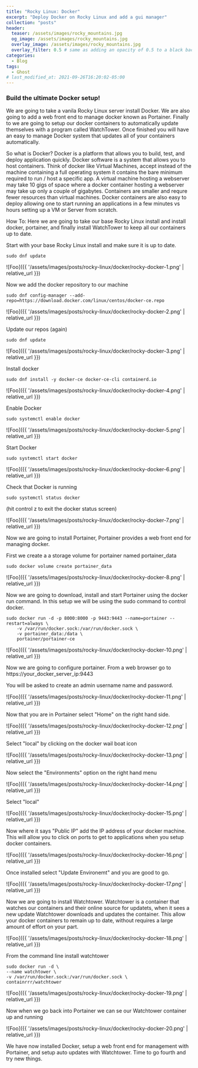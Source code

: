 ```yaml
---
title: "Rocky Linux: Docker"
excerpt: "Deploy Docker on Rocky Linux and add a gui manager"
collection: "posts"
header:
  teaser: /assets/images/rocky_mountains.jpg
  og_image: /assets/images/rocky_mountains.jpg
  overlay_image: /assets/images/rocky_mountains.jpg
  overlay_filter: 0.5 # same as adding an opacity of 0.5 to a black background
categories:
  - Blog
tags:
  - Ghost
# last_modified_at: 2021-09-26T16:20:02-05:00
---
```


### Build the ultimate Docker setup!

We are going to take a vanila Rocky Linux server install Docker.  We are also going to add a web front end to manage docker known as Portainer.  Finally to we are going to setup our docker containers to automatically update themselves with a program called WatchTower.  Once finished you will have an easy to manage Docker system that updates all of your containers automatically.

So what is Docker?  Docker is a platform that allows you to build, test, and deploy application quickly.  Docker software is a system that allows you to host containers.  Think of docker like Virtual Machines, accept instead of the machine containing a full operating system it contains the bare minimum required to run / host a specific app.  A virtual machine hosting a webserver may take 10 gigs of space where a docker container hosting a webserver may take up only a couple of gigabytes.  Containers are smaller and requre fewer resources than virtual machines.  Docker containers are also easy to deploy allowing one to start running an applications in a few minutes vs hours setting up a VM or Server from scratch.

How To:  Here we are going to take our base Rocky Linux install and install docker, portainer, and finally install WatchTower to keep all our containers up to date.

Start with your base Rocky Linux install and make sure it is up to date.


```
sudo dnf update
```

![Foo]({{ '/assets/images/posts/rocky-linux/docker/rocky-docker-1.png' | relative_url }})

Now we add the docker repository to our machine

```
sudo dnf config-manager --add-repo=https://download.docker.com/linux/centos/docker-ce.repo
```

![Foo]({{ '/assets/images/posts/rocky-linux/docker/rocky-docker-2.png' | relative_url }})

Update our repos (again)

```
sudo dnf update
```

![Foo]({{ '/assets/images/posts/rocky-linux/docker/rocky-docker-3.png' | relative_url }})

Install docker

```
sudo dnf install -y docker-ce docker-ce-cli containerd.io
```

![Foo]({{ '/assets/images/posts/rocky-linux/docker/rocky-docker-4.png' | relative_url }})

Enable Docker

```
sudo systemctl enable docker
```

![Foo]({{ '/assets/images/posts/rocky-linux/docker/rocky-docker-5.png' | relative_url }})

Start Docker

```
sudo systemctl start docker
```

![Foo]({{ '/assets/images/posts/rocky-linux/docker/rocky-docker-6.png' | relative_url }})

Check that Docker is running

```
sudo systemctl status docker
```

(hit control z to exit the docker status screen)

![Foo]({{ '/assets/images/posts/rocky-linux/docker/rocky-docker-7.png' | relative_url }})

Now we are going to install Portainer, Portainer provides a web front end for managing docker.  

First we create a a storage volume for portainer named portainer_data

```
sudo docker volume create portainer_data
```

![Foo]({{ '/assets/images/posts/rocky-linux/docker/rocky-docker-8.png' | relative_url }})

Now we are going to download, install and start Portainer using the docker run command.  In this setup we will be using the sudo command to control docker.

```
sudo docker run -d -p 8000:8000 -p 9443:9443 --name=portainer --restart=always \
    -v /var/run/docker.sock:/var/run/docker.sock \
    -v portainer_data:/data \
    portainer/portainer-ce
```

![Foo]({{ '/assets/images/posts/rocky-linux/docker/rocky-docker-10.png' | relative_url }})

Now we are going to configure portainer.  From a web browser go to https://your_docker_server_ip:9443

You will be asked to create an admin username name and password.

![Foo]({{ '/assets/images/posts/rocky-linux/docker/rocky-docker-11.png' | relative_url }})

Now that you are in Portainer select "Home" on the right hand side.

![Foo]({{ '/assets/images/posts/rocky-linux/docker/rocky-docker-12.png' | relative_url }})

Select "local" by clicking on the docker wail boat icon

![Foo]({{ '/assets/images/posts/rocky-linux/docker/rocky-docker-13.png' | relative_url }})

Now select the "Environments" option on the right hand menu

![Foo]({{ '/assets/images/posts/rocky-linux/docker/rocky-docker-14.png' | relative_url }})

Select "local"

![Foo]({{ '/assets/images/posts/rocky-linux/docker/rocky-docker-15.png' | relative_url }})

Now where it says "Public IP" add the IP address of your docker machine.  This will allow you to click on ports to get to applications when you setup docker containers.

![Foo]({{ '/assets/images/posts/rocky-linux/docker/rocky-docker-16.png' | relative_url }})

Once installed select "Update Environemt" and you are good to go.

![Foo]({{ '/assets/images/posts/rocky-linux/docker/rocky-docker-17.png' | relative_url }})

Now we are going to install Watchtower.  Watchtower is a container that watches our containers and their online source for updatets, when it sees a new update Watchtower downloads and updates the container.  This allow your docker containers to remain up to date, without requires a large amount of effort on your part.

![Foo]({{ '/assets/images/posts/rocky-linux/docker/rocky-docker-18.png' | relative_url }})

From the command line install watchtower

```
sudo docker run -d \
--name watchtower \
-v /var/run/docker.sock:/var/run/docker.sock \
containrrr/watchtower
```

![Foo]({{ '/assets/images/posts/rocky-linux/docker/rocky-docker-19.png' | relative_url }})

Now when we go back into Portainer we can se our Watchtower container up and running

![Foo]({{ '/assets/images/posts/rocky-linux/docker/rocky-docker-20.png' | relative_url }})

We have now installed Docker, setup a web front end for management with Portainer, and setup auto updates with Watchtower.  Time to go fourth and try new things.